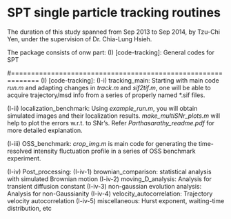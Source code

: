 SPT
single particle tracking routines
==

The duration of this study spanned from Sep 2013 to Sep 2014, by Tzu-Chi Yen, under the supervision of Dr. Chia-Lung Hsieh.

The package consists of onw part:
    (I)	    [code-tracking]: General codes for SPT
 
#=============================================================
(I) [code-tracking]:
(I-i) tracking_main: Starting with main code *run.m* and adapting changes in *track.m* and *sif2tif.m*, one will be able to acquire trajectory/msd info from a series of properly named *.sif files.

(I-ii) localization_benchmark: Using *example_run.m*, you will obtain simulated images and their localization results. *make_multiSNr_plots.m* will help to plot the errors w.r.t. to SNr’s. Refer *Parthasarathy_readme.pdf* for more detailed explanation. 

(I-iii) OSS_benchmark: *crop_img.m* is main code for generating the time-resolved intensity fluctuation profile in a series of OSS benchmark experiment.

(I-iv) Post_processing:
	(I-iv-1) brownian_comparison: statistical analysis with simulated Brownian motion
	(I-iv-2) moving_D_analysis: Analysis for transient diffusion constant
	(I-iv-3) non-gaussian evolution analysis: Analysis for non-Gaussianity 
	(I-iv-4) velocity_autocorrelation: Trajectory velocity autocorrelation
	(I-iv-5) miscellaneous: Hurst exponent, waiting-time distribution, etc
